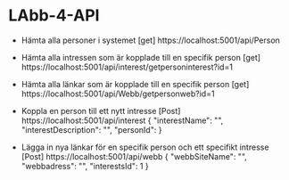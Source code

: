 # LAbb-4-API
- Hämta alla personer i systemet
[get]   https://localhost:5001/api/Person


- Hämta alla intressen som är kopplade till en specifik person
[get]   https://localhost:5001/api/interest/getpersoninterest?id=1


- Hämta alla länkar som är kopplade till en specifik person
[get]   https://localhost:5001/api/Webb/getpersonweb?id=1


- Koppla en person till ett nytt intresse
[Post]  https://localhost:5001/api/interest 
    {
        "interestName": "",
        "interestDescription": "",
        "personId": 
    }    


- Lägga in nya länkar för en specifik person och ett specifikt intresse
[Post]  https://localhost:5001/api/webb
    {
        "webbSiteName": "",
        "webbadress": "",
        "interestsId": 1
    }
